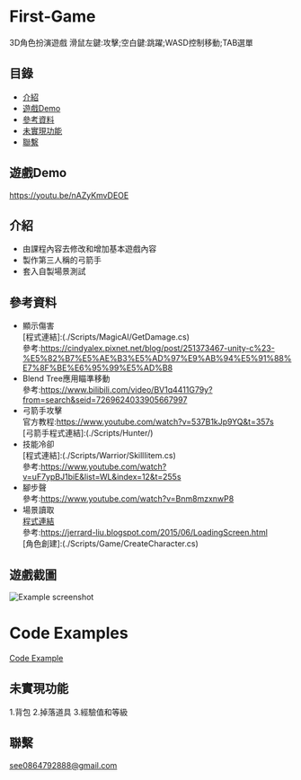 # First-Game
3D角色扮演遊戲
滑鼠左鍵:攻擊;空白鍵:跳躍;WASD控制移動;TAB選單
## 目錄
* [介紹](#介紹)
* [遊戲Demo](#遊戲Demo)
* [參考資料](#參考資料)
* [未實現功能](#未實現功能)
* [聯繫](#聯繫)
## 遊戲Demo <br />
https://youtu.be/nAZyKmvDEOE
## 介紹
* 由課程內容去修改和增加基本遊戲內容
* 製作第三人稱的弓箭手
* 套入自製場景測試
## 參考資料
* 顯示傷害<br />
[程式連結]:(./Scripts/MagicAI/GetDamage.cs)<br />
參考:https://cindyalex.pixnet.net/blog/post/251373467-unity-c%23-%E5%82%B7%E5%AE%B3%E5%AD%97%E9%AB%94%E5%91%88%E7%8F%BE%E6%95%99%E5%AD%B8<br />
* Blend Tree應用瞄準移動<br />
參考:https://www.bilibili.com/video/BV1q4411G79y?from=search&seid=7269624033905667997<br />
* 弓箭手攻擊<br />
官方教程:https://www.youtube.com/watch?v=537B1kJp9YQ&t=357s<br />
[弓箭手程式連結]:(./Scripts/Hunter/)<br />
* 技能冷卻<br />
[程式連結]:(./Scripts/Warrior/SkillIitem.cs)<br />
參考:https://www.youtube.com/watch?v=uF7ypBJ1biE&list=WL&index=12&t=255s<br />
* 腳步聲<br />
參考:https://www.youtube.com/watch?v=Bnm8mzxnwP8<br />
* 場景讀取<br />
[程式連結](./Scripts/Game/GameButton.cs)<br />
參考:https://jerrard-liu.blogspot.com/2015/06/LoadingScreen.html<br />
[角色創建]:(./Scripts/Game/CreateCharacter.cs)

## 遊戲截圖
![Example screenshot](./遊戲畫面.png)

# Code Examples
[Code Example](./跑酷程式.pdf)
## 未實現功能
1.背包
2.掉落道具
3.經驗值和等級
## 聯繫
see0864792888@gmail.com

